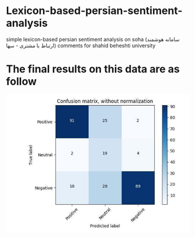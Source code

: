 # Lexicon-based-persian-sentiment-analysis
simple lexicon-based persian sentiment analysis on soha (سامانه هوشمند ارتباط با مشتری - سها) comments for shahid beheshti university 
# The final results on this data are as follow 
![Confusion Matrix](/images/Confusion_Matrix.jpg)
